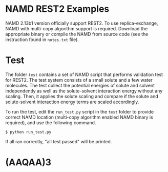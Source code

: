 # NAMD REST2 Examples

NAMD 2.13b1 version officially support REST2. To use replica-exchange, NAMD with multi-copy algorithm support is required. Download the appropriate binary or compile the NAMD from source code (see the instruction found in `notes.txt` file).

# Test

The folder `test` contains a set of NAMD script that performs validation test for REST2. The test system consists of a small solute and a few water molecules. The test collect the potential energies of solute and solvent independently as well as the solute-solvent interaction energy without any scaling. Then, it applies the solute scaling and compare if the solute and solute-solvent interaction energy terms are scaled accordingly.

To run the test, edit the `run_test.py` script in the `test` folder to provide correct NAMD location (multi-copy algorithm enabled NAMD binary is required), and use the following command.

    $ python run_test.py

If all ran correctly, "all test passed" will be printed.

# (AAQAA)3


